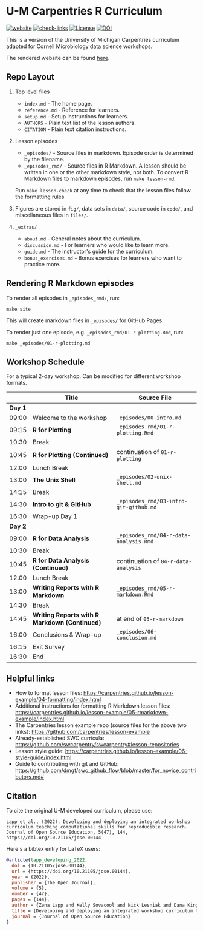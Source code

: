 # U-M Carpentries R Curriculum

[![website](https://github.com/UMCarpentries/intro-curriculum-r/actions/workflows/website.yml/badge.svg)](https://github.com/UMCarpentries/intro-curriculum-r/actions/workflows/website.yml)
[![check-links](https://github.com/UMCarpentries/intro-curriculum-r/actions/workflows/check-links.yml/badge.svg)](https://github.com/UMCarpentries/intro-curriculum-r/actions/workflows/check-links.yml)
[![License](https://img.shields.io/badge/License-MIT%2BCC--BY-blue)](LICENSE.md)
[![DOI](https://jose.theoj.org/papers/10.21105/jose.00144/status.svg)](https://doi.org/10.21105/jose.00144)

This is a version of the University of Michigan Carpentries curriculum adapted for Cornell Microbiology data science workshops.

The rendered website can be found [here](https://gus-pendleton.github.io/intro-curriculum-r/).

## Repo Layout

1. Top level files

    - `index.md` - The home page.
    - `reference.md` - Reference for learners.
    - `setup.md` - Setup instructions for learners.
    - `AUTHORS` - Plain text list of the lesson authors.
    - `CITATION` - Plain text citation instructions.

1. Lesson episodes

    - `_episodes/` - Source files in markdown. Episode order is determined by the filename.
    - `_episodes_rmd/` - Source files in R Markdown. A lesson should be written in one or the other markdown style, not both. To convert R Markdown files to markdown episodes, run `make lesson-rmd`.
    
    Run `make lesson-check` at any time
    to check that the lesson files follow the formatting rules

1. Figures are stored in `fig/`, data sets in `data/`, source code in `code/`, and miscellaneous files in `files/`.

1. `_extras/`

    - `about.md` - General notes about the curriculum.
    - `discussion.md` - For learners who would like to learn more.
    - `guide.md` - The instructor's guide for the curriculum.
    - `bonus_exercises.md` - Bonus exercises for learners who want to practice more.

## Rendering R Markdown episodes

To render all episodes in `_episodes_rmd/`, run:

```
make site
```

This will create markdown files in `_episodes/` for GitHub Pages.

To render just one episode, e.g. `_episodes_rmd/01-r-plotting.Rmd`, run:

```
make _episodes/01-r-plotting.md
```

## Workshop Schedule

For a typical 2-day workshop. Can be modified for different workshop formats.

|   | Title | Source File |
|---|-------|-------------|
| **Day 1** |   |
| 09:00 | Welcome to the workshop | `_episodes/00-intro.md` |
| 09:15 | **R for Plotting** | `_episodes_rmd/01-r-plotting.Rmd` |
| 10:30 | Break |  |
| 10:45 | **R for Plotting (Continued)** | continuation of `01-r-plotting` |
| 12:00 | Lunch Break |  |
| 13:00 | **The Unix Shell** | `_episodes/02-unix-shell.md` |
| 14:15 | Break |  |
| 14:30 | **Intro to git & GitHub** | `_episodes_rmd/03-intro-git-github.md` |
| 16:30 | Wrap-up Day 1 |  |
| **Day 2** |   |
| 09:00 | **R for Data Analysis** | `_episodes_rmd/04-r-data-analysis.Rmd` |
| 10:30 | Break |  |
| 10:45 | **R for Data Analysis (Continued)** | continuation of `04-r-data-analysis` |
| 12:00 | Lunch Break |  |
| 13:00 | **Writing Reports with R Markdown** | `_episodes_rmd/05-r-markdown.Rmd` |
| 14:30 | Break |  |
| 14:45 | **Writing Reports with R Markdown (Continued)** | at end of `05-r-markdown` |
| 16:00 | Conclusions & Wrap-up |  `_episodes/06-conclusion.md` |
| 16:15 | Exit Survey |   |
| 16:30 | End | |

## Helpful links

- How to format lesson files: https://carpentries.github.io/lesson-example/04-formatting/index.html
- Additional instructions for formatting R Markdown lesson files: https://carpentries.github.io/lesson-example/05-rmarkdown-example/index.html
- The Carpentries lesson example repo (source files for the above two links): https://github.com/carpentries/lesson-example
- Already-established SWC curricula: https://github.com/swcarpentry/swcarpentry#lesson-repositories
- Lesson style guide: https://carpentries.github.io/lesson-example/06-style-guide/index.html
- Guide to contributing with git and GitHub: https://github.com/dmgt/swc_github_flow/blob/master/for_novice_contributors.md#

## Citation

To cite the original U-M developed curriculum, please use:

```
Lapp et al., (2022). Developing and deploying an integrated workshop 
curriculum teaching computational skills for reproducible research. 
Journal of Open Source Education, 5(47), 144, https://doi.org/10.21105/jose.00144
```

Here's a bibtex entry for LaTeX users:

```bib
@article{lapp_developing_2022,
  doi = {10.21105/jose.00144},
  url = {https://doi.org/10.21105/jose.00144},
  year = {2022},
  publisher = {The Open Journal},
  volume = {5},
  number = {47},
  pages = {144},
  author = {Zena Lapp and Kelly Sovacool and Nick Lesniak and Dana King and Catherine Barnier and Matthew Flickinger and Jule Krüger and Courtney Armour and Maya Lapp and Jason Tallant and Rucheng Diao and Morgan Oneka and Sarah Tomkovich and Jacqueline Anderson and Sarah Lucas and Patrick Schloss},
  title = {Developing and deploying an integrated workshop curriculum teaching computational skills for reproducible research},
  journal = {Journal of Open Source Education}
}
```
